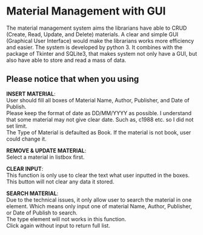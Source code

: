 # Material Management with GUI

The material management system aims the librarians have able to CRUD (Create, Read, Update, and Delete) materials. A clear and simple GUI (Graphical User Interface) would make the librarians works more efficiency and easier. The system is developed by python 3. It combines with the package of Tkinter and SQLite3, that makes system not only have a GUI, but also have able to store and read a mass of data.
  
  
## Please notice that when you using
**INSERT MATERIAL**:  
User should fill all boxes of Material Name, Author, Publisher, and Date of Publish.  
Please keep the format of date as DD/MM/YYYY as possible. I understand that some material may not give clear date. Such as, c1988 etc. so I did not set limit.  
The Type of Material is defaulted as Book. If the material is not book, user could change it.  
  
  
**REMOVE & UPDATE MATERIAL**:  
Select a material in listbox first.  
  
  
**CLEAR INPUT**:  
This function is only use to clear the text what user inputted in the boxes.  This button will not clear any data it stored.  
  
  
**SEARCH MATERIAL**:  
Due to the technical issues, it only allow user to search the material in one element. Which means only input one of material Name, Author, Publisher, or Date of Publish to search.  
The type element will not works in this function.  
Click again without input to return full list.
